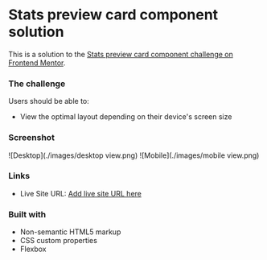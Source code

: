 # Stats preview card component solution

This is a solution to the [Stats preview card component challenge on Frontend Mentor](https://www.frontendmentor.io/challenges/stats-preview-card-component-8JqbgoU62).

### The challenge

Users should be able to:

- View the optimal layout depending on their device's screen size

### Screenshot

![Desktop](./images/desktop view.png)
![Mobile](./images/mobile view.png)

### Links

- Live Site URL: [Add live site URL here](https://aminakova.github.io/stats-preview-card/)

### Built with

- Non-semantic HTML5 markup
- CSS custom properties
- Flexbox
